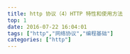 ```yaml
---
title: http 协议（4）HTTP 特性和使用方法
top: 1
date: 2016-07-22 16:04:01
tags: ["http","网络协议","编程基础"]
categories: ["http"]
---
```



